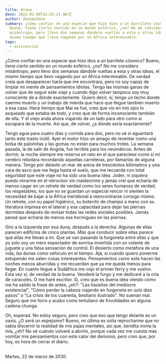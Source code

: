 ```yaml
---
title: Arena
date: 2022-01-09T22:35:21.467Z
author: ZenekeZene
summary: ¿Cómo confiar en una especie que hizo dios a un barrilete cósmico?
  Bueno, tiene cierto sentido en un mundo esférico, ¿no? No me considero
  misántropo, pero llevo dos semanas dándole vueltas a esta y otras ideas, el
  mismo tiempo que llevo vagando por un África interminable.
tags:
  - existencial
---
```

<!--StartFragment-->

¿Cómo confiar en una especie que hizo dios a un barrilete cósmico? Bueno, tiene cierto sentido en un mundo esférico, ¿no? No me considero misántropo, pero llevo dos semanas dándole vueltas a esta y otras ideas, el mismo tiempo que llevo vagando por un África interminable. De verdad creía que desaparecer haría que me encontrara, pero no soy capaz de limpiar mi mente de pensamientos idiotas. Tengo las mismas ganas de volver que de seguir este viaje y cuando digo volver tampoco soy muy consciente de a dónde exactamente. Quiero decir, sí, tengo un techo donde caerme muerto y un trabajo de mierda que hace que llegue también muerto a esa casa. Hace tiempo que Mai se fue, creo que vio en mis ojos lo asqueado que estaba de todo, y creo que de forma inconsciente también de ella. Y el viejo anda ahora viajando de un lado para otro como si escapara de la muerte. Así que, de volver, ¿a dónde sería exactamente? 

Tengo agua para cuatro días y comida para dos, pero no sé si aguantará tanto este trasto inútil. Ayer el motor hizo un amago de reventar como una bolsa de palomitas y las gomas no están para muchos trotes. La semana pasada, la de salir de Angola, fue terrible para los neumáticos. Antes de dormir, la noche siempre me reserva un rato en el que pareciese como si mi cerebro rebotara recordando aquellas carreteras, por llamarlas de alguna manera. Tengo por delante un mar de arena de trescientos kilómetros y una cara de asco que me llega hasta el suelo, que me recuerda con total seguridad que este viaje no ha sido una buena idea. Joder, ni siquiera puedo mirarme en el retrovisor sin maldecirme y jamás creí que echaría de menos cagar en un retrete de verdad como los seres humanos de verdad, los respetables, los que no se guardan un especial rencor ni sienten la necesidad de bajar a la África meridional a reencontrarse consigo mismo. Un retrete, con su papel higiénico, su botecito de champú a mano con su literatura impresa en el lateral y esa capacidad para dejar las piernas dormidas después de revisar todas las redes sociales posibles. Jamás pensé que echaría de menos ese hormigueo en las piernas. 

Giro a la izquierda por esa duna, después a la derecha. Algunas de ellas parecen edificios de cinco plantas. Más que conducir sobre ellas parece que ellas me llevan a mí. Que se van pasando la furgoneta entre ellas y que yo solo soy un mero espectador de sonrisa invertida con un volante de juguete y una falsa sensación de control. El desierto como metáfora de una vida, las dunas como vehículo en el tiempo. Ajá, si cuando quiero ponerme estupendo me salen cosas interesantes. Pensamientos como este hacen las noches menos aburridas y me recuerdan que ya me queda menos para llegar. En cuanto llegue a Sudáfrica me cojo el primer ferry y me vuelvo. Esta vez sí, de verdad de la buena. Venderé la furgo y me dedicaré a la cría de caracoles. O me haré escritor. Sí, creo que es buena idea viendo cómo me ha salido la frase de antes, ¿eh?: "Las hazañas del mediocre existencial", "Cómo perder la cabeza viajando en furgoneta en solo diez pasos" o "La crisis de los cuarenta, bestiario ilustrado". No suenan mal. Seguro que me forro y acabo como tertuliano de frivolidades en alguna cadena chunga. 

Oh, esperad. No estoy seguro, pero creo que eso que tengo delante es un oasis. ¿O será un espejismo? Bueno, mi última ex solía reprocharme que no sabía discernir la realidad de mis pajas mentales, así que, bendita ironía la mía, ¿eh? No sé cuándo volveré a abrirlo, porque cada vez me cuesta más vomitar mis pensamientos con este calor del demonio, pero creo que, por hoy, es hora de cerrar el diario. 

 \
Martes, 22 de marzo de 2030. 

<!--EndFragment-->